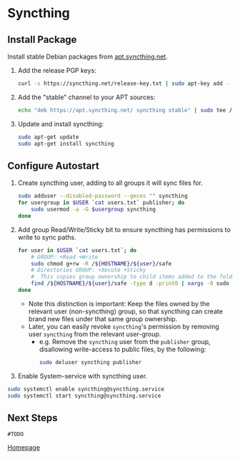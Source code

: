 # Syncthing


## Install Package

Install stable Debian packages from [apt.syncthing.net](https://apt.syncthing.net/).

1. Add the release PGP keys:
    ```bash
    curl -s https://syncthing.net/release-key.txt | sudo apt-key add -
    ```

1. Add the "stable" channel to your APT sources:
    ```bash
    echo "deb https://apt.syncthing.net/ syncthing stable" | sudo tee /etc/apt/sources.list.d/syncthing.list
    ```

1. Update and install syncthing:
    ```bash
    sudo apt-get update
    sudo apt-get install syncthing
    ```

## Configure Autostart
1. Create syncthing user, adding to all groups it will sync files for.
    ```bash
    sudo adduser --disabled-password --gecos "" syncthing
    for usergroup in $USER `cat users.txt` publisher; do
        sudo usermod -a -G $usergroup syncthing
    done
    ```
1. Add group Read/Write/Sticky bit to ensure syncthing has permissions to write to sync paths.
    ```bash
    for user in $USER `cat users.txt`; do
        # GROUP: +Read +Write
        sudo chmod g+rw -R /${HOSTNAME}/${user}/safe
        # Directories GROUP: +Xecute +Sticky
        #  This copies group ownership to child items added to the folder.
        find /${HOSTNAME}/${user}/safe -type d -print0 | xargs -0 sudo chmod g+xs
    done
    ```
    * Note this distinction is important: Keep the files owned by the relevant user (non-syncthing) group, so that syncthing can create brand new files under that same group ownership.
    * Later, you can easily revoke `syncthing`'s permission by removing user `syncthing` from the relevant user-group.
        * e.g. Remove the `syncthing` user from the `publisher` group, disallowing write-access to public files, by the following:
            ```bash
            sudo deluser syncthing publisher
            ```
1. Enable System-service with syncthing user.
```bash
sudo systemctl enable syncthing@syncthing.service
sudo systemctl start syncthing@syncthing.service
```


## Next Steps

```
#TODO
```


[Homepage](../README.md)
